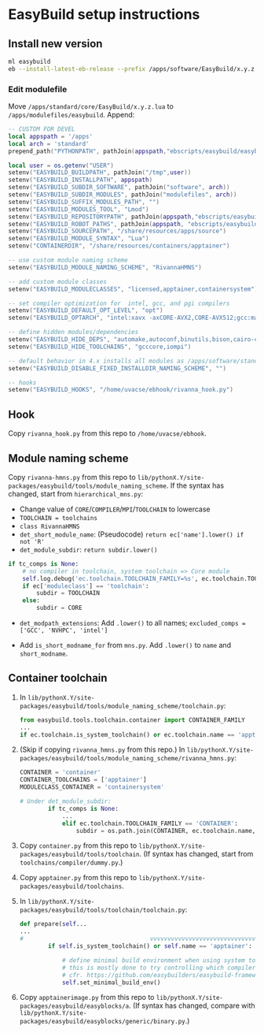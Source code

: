 # EasyBuild setup instructions

## Install new version

```bash
ml easybuild
eb --install-latest-eb-release --prefix /apps/software/EasyBuild/x.y.z
```

### Edit modulefile

Move `/apps/standard/core/EasyBuild/x.y.z.lua` to `/apps/modulefiles/easybuild`. Append:

```lua
-- CUSTOM FOR DEVEL
local appspath = '/apps'
local arch = 'standard'
prepend_path("PYTHONPATH", pathJoin(appspath,"ebscripts/easybuild/easyblocks"))

local user = os.getenv("USER")
setenv("EASYBUILD_BUILDPATH", pathJoin("/tmp",user))
setenv("EASYBUILD_INSTALLPATH", appspath)
setenv("EASYBUILD_SUBDIR_SOFTWARE", pathJoin("software", arch))
setenv("EASYBUILD_SUBDIR_MODULES", pathJoin("modulefiles", arch))
setenv("EASYBUILD_SUFFIX_MODULES_PATH", "")
setenv("EASYBUILD_MODULES_TOOL", "Lmod")
setenv("EASYBUILD_REPOSITORYPATH", pathJoin(appspath,"ebscripts/easybuild/easyconfigs"))
setenv("EASYBUILD_ROBOT_PATHS", pathJoin(appspath, "ebscripts/easybuild/easyconfigs"))
setenv("EASYBUILD_SOURCEPATH", "/share/resources/apps/source")
setenv("EASYBUILD_MODULE_SYNTAX", "Lua")
setenv("CONTAINERDIR", "/share/resources/containers/apptainer")

-- use custom module naming scheme
setenv("EASYBUILD_MODULE_NAMING_SCHEME", "RivannaHMNS")

-- add custom module classes
setenv("EASYBUILD_MODULECLASSES", "licensed,apptainer,containersystem")

-- set compiler optimization for  intel, gcc, and pgi compilers
setenv("EASYBUILD_DEFAULT_OPT_LEVEL", "opt")
setenv("EASYBUILD_OPTARCH", "intel:xavx -axCORE-AVX2,CORE-AVX512;gcc:march=sandybridge")

-- define hidden modules/dependencies
setenv("EASYBUILD_HIDE_DEPS", "automake,autoconf,binutils,bison,cairo-core,clibs,expat,flex,freetype-core,gcccore,glib,help2man,icc,ifort,iccifort,imkl,iompi,libassuan,libgcrypt,ibffi,libgtextutils,libiconv,libjpeg-turbo,libksba,libgpg-error,libpng,libreadline,libtiff,libtool,libxc,libxml2,m4,ncurses,netcdf-c,netcdf-cxx,netcdf-fortran,npth,pixman,pcre,protobuf,protobuf-python3,szip,tensorflowpkg3,x264,xz,zlib,X11")
setenv("EASYBUILD_HIDE_TOOLCHAINS", "gcccore,iompi")

-- default behavior in 4.x installs all modules as /apps/software/standard/MODULE/VERSION-[TOOLCHAIN-VERSION]
setenv("EASYBUILD_DISABLE_FIXED_INSTALLDIR_NAMING_SCHEME", "")

-- hooks
setenv("EASYBUILD_HOOKS", "/home/uvacse/ebhook/rivanna_hook.py")
```

## Hook

Copy `rivanna_hook.py` from this repo to `/home/uvacse/ebhook`.

## Module naming scheme

Copy `rivanna-hmns.py` from this repo to `lib/pythonX.Y/site-packages/easybuild/tools/module_naming_scheme`. If the syntax has changed, start from `hierarchical_mns.py`:

- Change value of `CORE`/`COMPILER`/`MPI`/`TOOLCHAIN` to lowercase
- `TOOLCHAIN = toolchains`
- `class RivannaHMNS`
- `det_short_module_name`: (Pseudocode) `return ec['name'].lower() if not 'R'`
- `det_module_subdir`: `return subdir.lower()`

```python
if tc_comps is None:
    # no compiler in toolchain, system toolchain => Core module
    self.log.debug('ec.toolchain.TOOLCHAIN_FAMILY=%s', ec.toolchain.TOOLCHAIN_FAMILY)
    if ec['moduleclass'] == 'toolchain':
        subdir = TOOLCHAIN
    else:
        subdir = CORE
```

- `det_modpath_extensions`: Add `.lower()` to all names; `excluded_comps = ['GCC', 'NVHPC', 'intel']`

- Add `is_short_modname_for` from `mns.py`. Add `.lower()` to `name` and `short_modname`.

## Container toolchain

1. In `lib/pythonX.Y/site-packages/easybuild/tools/module_naming_scheme/toolchain.py`:

    ```python
    from easybuild.tools.toolchain.container import CONTAINER_FAMILY
    ...
    if ec.toolchain.is_system_toolchain() or ec.toolchain.name == 'apptainer':
    ```

1. (Skip if copying `rivanna_hmns.py` from this repo.) In `lib/pythonX.Y/site-packages/easybuild/tools/module_naming_scheme/rivanna_hmns.py`:
    
    ```python
    CONTAINER = 'container'
    CONTAINER_TOOLCHAINS = ['apptainer']
    MODULECLASS_CONTAINER = 'containersystem'

    # Under det_module_subdir:
            if tc_comps is None:
                ...
                elif ec.toolchain.TOOLCHAIN_FAMILY == 'CONTAINER':
                    subdir = os.path.join(CONTAINER, ec.toolchain.name, ec.toolchain.version)
    ```

1. Copy `container.py` from this repo to `lib/pythonX.Y/site-packages/easybuild/tools/toolchain`. (If syntax has changed, start from `toolchains/compiler/dummy.py`.)

1. Copy `apptainer.py` from this repo to `lib/pythonX.Y/site-packages/easybuild/toolchains`.

1. In `lib/pythonX.Y/site-packages/easybuild/tools/toolchain/toolchain.py`:
    
    ```python
    def prepare(self...
    ...
    #                                    vvvvvvvvvvvvvvvvvvvvvvvvvvvvvv
            if self.is_system_toolchain() or self.name == 'apptainer':

                # define minimal build environment when using system toolchain;
                # this is mostly done to try controlling which compiler commands are being used,
                # cfr. https://github.com/easybuilders/easybuild-framework/issues/3398
                self.set_minimal_build_env()
    ```

1. Copy `apptainerimage.py` from this repo to `lib/pythonX.Y/site-packages/easybuild/easyblocks/a`. (If syntax has changed, compare with `lib/pythonX.Y/site-packages/easybuild/easyblocks/generic/binary.py`.)
